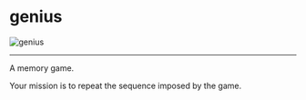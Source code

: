 # genius
![genius](https://user-images.githubusercontent.com/91347380/194052737-fb45949a-e075-40b0-aec2-48c3a087940b.png)

--- 
A memory game.

Your mission is to repeat the sequence imposed by the game.
